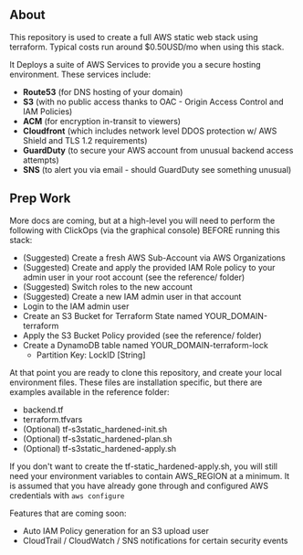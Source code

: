 About
--
This repository is used to create a full AWS static web stack using terraform. Typical costs run around $0.50USD/mo when using this stack.

It Deploys a suite of AWS Services to provide you a secure hosting environment. These services include:
* **Route53** (for DNS hosting of your domain)
* **S3** (with no public access thanks to OAC - Origin Access Control and IAM Policies)
* **ACM** (for encryption in-transit to viewers)
* **Cloudfront** (which includes network level DDOS protection w/ AWS Shield and TLS 1.2 requirements)
* **GuardDuty** (to secure your AWS account from unusual backend access attempts)
* **SNS** (to alert you via email - should GuardDuty see something unusual)

Prep Work
--
More docs are coming, but at a high-level you will need to perform the following with ClickOps (via the graphical console) BEFORE running this stack:
* (Suggested) Create a fresh AWS Sub-Account via AWS Organizations
* (Suggested) Create and apply the provided IAM Role policy to your admin user in your root account (see the reference/ folder)
* (Suggested) Switch roles to the new account
* (Suggested) Create a new IAM admin user in that account
* Login to the IAM admin user
* Create an S3 Bucket for Terraform State named YOUR_DOMAIN-terraform
* Apply the S3 Bucket Policy provided (see the reference/ folder)
* Create a DynamoDB table named YOUR_DOMAIN-terraform-lock
    * Partition Key: LockID [String]

At that point you are ready to clone this repository, and create your local environment files. These files are installation specific, but there are examples available in the reference folder:

* backend.tf
* terraform.tfvars
* (Optional) tf-s3static_hardened-init.sh
* (Optional) tf-s3static_hardened-plan.sh
* (Optional) tf-s3static_hardened-apply.sh

If you don't want to create the tf-static_hardened-apply.sh, you will still need your environment variables to contain AWS_REGION at a minimum. It is assumed that you have already gone through and configured AWS credentials with `aws configure`

Features that are coming soon:
* Auto IAM Policy generation for an S3 upload user
* CloudTrail / CloudWatch / SNS notifications for certain security events
